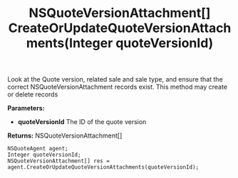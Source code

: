 ﻿---
uid: crmscript_ref_NSQuoteAgent_CreateOrUpdateQuoteVersionAttachments
title: NSQuoteVersionAttachment[] CreateOrUpdateQuoteVersionAttachments(Integer quoteVersionId)
intellisense: NSQuoteAgent.CreateOrUpdateQuoteVersionAttachments
keywords: NSQuoteAgent, CreateOrUpdateQuoteVersionAttachments
so.topic: reference
---

Look at the Quote version, related sale and sale type, and ensure that the correct NSQuoteVersionAttachment records exist. This method may create or delete records

**Parameters:**
 - **quoteVersionId** The ID of the quote version

**Returns:** NSQuoteVersionAttachment[]

```crmscript
NSQuoteAgent agent;
Integer quoteVersionId;
NSQuoteVersionAttachment[] res = agent.CreateOrUpdateQuoteVersionAttachments(quoteVersionId);
```

